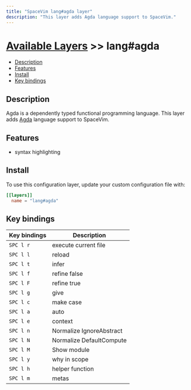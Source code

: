 ```yaml
---
title: "SpaceVim lang#agda layer"
description: "This layer adds Agda language support to SpaceVim."
---
```


# [Available Layers](../../) >> lang#agda

<!-- vim-markdown-toc GFM -->

- [Description](#description)
- [Features](#features)
- [Install](#install)
- [Key bindings](#key-bindings)

<!-- vim-markdown-toc -->

## Description

Agda is a dependently typed functional programming language.
This layer adds [Agda](https://github.com/agda/agda) language support to SpaceVim.

## Features

- syntax highlighting

## Install

To use this configuration layer, update your custom configuration file with:

```toml
[[layers]]
  name = "lang#agda"
```

## Key bindings

| Key bindings | Description              |
| ------------ | ------------------------ |
| `SPC l r`    | execute current file     |
| `SPC l l`    | reload                   |
| `SPC l t`    | infer                    |
| `SPC l f`    | refine false             |
| `SPC l F`    | refine true              |
| `SPC l g`    | give                     |
| `SPC l c`    | make case                |
| `SPC l a`    | auto                     |
| `SPC l e`    | context                  |
| `SPC l n`    | Normalize IgnoreAbstract |
| `SPC l N`    | Normalize DefaultCompute |
| `SPC l M`    | Show module              |
| `SPC l y`    | why in scope             |
| `SPC l h`    | helper function          |
| `SPC l m`    | metas                    |
